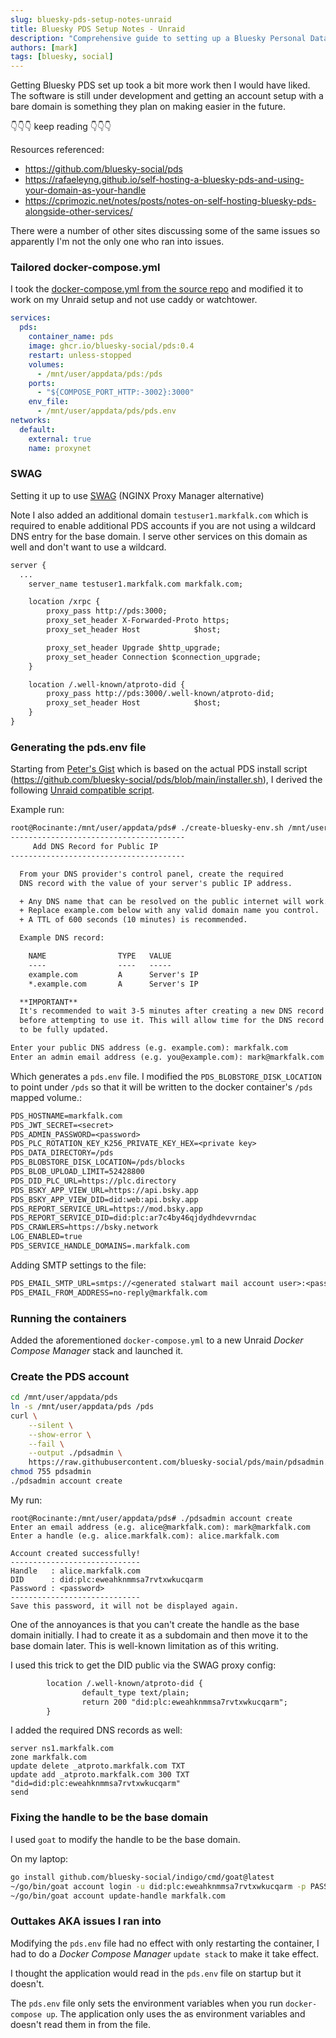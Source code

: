 ```yaml
---
slug: bluesky-pds-setup-notes-unraid
title: Bluesky PDS Setup Notes - Unraid
description: "Comprehensive guide to setting up a Bluesky Personal Data Server (PDS) on Unraid. Includes Docker configuration, SWAG proxy setup, DNS records, and troubleshooting common issues."
authors: [mark]
tags: [bluesky, social]
---
```


Getting Bluesky PDS set up took a bit more work then I would have liked. The software is
still under development and getting an account setup with a bare domain is something they
plan on making easier in the future.

👇👇👇 keep reading 👇👇👇
<!-- truncate -->

Resources referenced:

* https://github.com/bluesky-social/pds
* https://rafaeleyng.github.io/self-hosting-a-bluesky-pds-and-using-your-domain-as-your-handle
* https://cprimozic.net/notes/posts/notes-on-self-hosting-bluesky-pds-alongside-other-services/

There were a number of other sites discussing some of the same issues so apparently I'm not
the only one who ran into issues.

### Tailored docker-compose.yml

I took the [docker-compose.yml from the source repo](https://github.com/bluesky-social/pds/blob/main/compose.yaml) and modified it to work on my Unraid setup and not use caddy or watchtower.

```yaml title="docker-compose.yml"
services:
  pds:
    container_name: pds
    image: ghcr.io/bluesky-social/pds:0.4
    restart: unless-stopped
    volumes:
      - /mnt/user/appdata/pds:/pds
    ports:
      - "${COMPOSE_PORT_HTTP:-3002}:3000"
    env_file:
      - /mnt/user/appdata/pds/pds.env
networks:
  default:
    external: true
    name: proxynet
```

### SWAG
Setting it up to use [SWAG](https://github.com/linuxserver/docker-swag) (NGINX Proxy Manager alternative)

Note I also added an additional domain `testuser1.markfalk.com` which is required to enable additional PDS accounts if you are not using a wildcard DNS entry for the base domain. I serve other services on this domain as well and don't want to use a wildcard.

```txt title="/mnt/user/appdata/swag/nginx/site-confs/markfalk.com.conf"
server {
  ...
    server_name testuser1.markfalk.com markfalk.com;

    location /xrpc {
        proxy_pass http://pds:3000;
        proxy_set_header X-Forwarded-Proto https;
        proxy_set_header Host            $host;

        proxy_set_header Upgrade $http_upgrade;
        proxy_set_header Connection $connection_upgrade;
    }

    location /.well-known/atproto-did {
        proxy_pass http://pds:3000/.well-known/atproto-did;
        proxy_set_header Host            $host;
    }
}
```

### Generating the pds.env file

Starting from [Peter's Gist](https://gist.github.com/peter-tanner/1ede26badfd7759d38dcd46d155ecbd5) which is based on the actual
PDS install script (https://github.com/bluesky-social/pds/blob/main/installer.sh), I derived the following [Unraid compatible script](https://gist.github.com/markfalk/e14a36b16cfaa250ea5cee7cc749daac).

Example run:
```txt
root@Rocinante:/mnt/user/appdata/pds# ./create-bluesky-env.sh /mnt/user/appdata/pds
---------------------------------------
     Add DNS Record for Public IP
---------------------------------------

  From your DNS provider's control panel, create the required
  DNS record with the value of your server's public IP address.

  + Any DNS name that can be resolved on the public internet will work.
  + Replace example.com below with any valid domain name you control.
  + A TTL of 600 seconds (10 minutes) is recommended.

  Example DNS record:

    NAME                TYPE   VALUE
    ----                ----   -----
    example.com         A      Server's IP
    *.example.com       A      Server's IP

  **IMPORTANT**
  It's recommended to wait 3-5 minutes after creating a new DNS record
  before attempting to use it. This will allow time for the DNS record
  to be fully updated.

Enter your public DNS address (e.g. example.com): markfalk.com
Enter an admin email address (e.g. you@example.com): mark@markfalk.com
```

Which generates a `pds.env` file. I modified the `PDS_BLOBSTORE_DISK_LOCATION` to point under `/pds` so that it
will be written to the docker container's `/pds` mapped volume.:

```txt title="/mnt/user/appdata/pds/pds.env"
PDS_HOSTNAME=markfalk.com
PDS_JWT_SECRET=<secret>
PDS_ADMIN_PASSWORD=<password>
PDS_PLC_ROTATION_KEY_K256_PRIVATE_KEY_HEX=<private key>
PDS_DATA_DIRECTORY=/pds
PDS_BLOBSTORE_DISK_LOCATION=/pds/blocks
PDS_BLOB_UPLOAD_LIMIT=52428800
PDS_DID_PLC_URL=https://plc.directory
PDS_BSKY_APP_VIEW_URL=https://api.bsky.app
PDS_BSKY_APP_VIEW_DID=did:web:api.bsky.app
PDS_REPORT_SERVICE_URL=https://mod.bsky.app
PDS_REPORT_SERVICE_DID=did:plc:ar7c4by46qjdydhdevvrndac
PDS_CRAWLERS=https://bsky.network
LOG_ENABLED=true
PDS_SERVICE_HANDLE_DOMAINS=.markfalk.com
```

Adding SMTP settings to the file:

```txt title="/mnt/user/appdata/pds/pds.env"
PDS_EMAIL_SMTP_URL=smtps://<generated stalwart mail account user>:<password>@mail-oak.markfalk.com:465
PDS_EMAIL_FROM_ADDRESS=no-reply@markfalk.com
```

### Running the containers

Added the aforementioned `docker-compose.yml` to a new Unraid _Docker Compose Manager_ stack and launched it.

### Create the PDS account

```bash
cd /mnt/user/appdata/pds
ln -s /mnt/user/appdata/pds /pds
curl \
    --silent \
    --show-error \
    --fail \
    --output ./pdsadmin \
    https://raw.githubusercontent.com/bluesky-social/pds/main/pdsadmin.sh
chmod 755 pdsadmin
./pdsadmin account create
```

My run:
```
root@Rocinante:/mnt/user/appdata/pds# ./pdsadmin account create
Enter an email address (e.g. alice@markfalk.com): mark@markfalk.com
Enter a handle (e.g. alice.markfalk.com): alice.markfalk.com

Account created successfully!
-----------------------------
Handle   : alice.markfalk.com
DID      : did:plc:eweahknmmsa7rvtxwkucqarm
Password : <password>
-----------------------------
Save this password, it will not be displayed again.
```

One of the annoyances is that you can't create the handle as the base domain initially. I had to create it as a subdomain and then move it to the base domain later. This is well-known limitation as of this writing.

I used this trick to get the DID public via the SWAG proxy config:
```txt title="nginx/site-confs/markfalk.com.conf"
        location /.well-known/atproto-did {
                default_type text/plain;
                return 200 "did:plc:eweahknmmsa7rvtxwkucqarm";
        }
```

I added the required DNS records as well:
```nsupdate
server ns1.markfalk.com
zone markfalk.com
update delete _atproto.markfalk.com TXT
update add _atproto.markfalk.com 300 TXT "did=did:plc:eweahknmmsa7rvtxwkucqarm"
send
```

### Fixing the handle to be the base domain

I used `goat` to modify the handle to be the base domain.

On my laptop:

```bash
go install github.com/bluesky-social/indigo/cmd/goat@latest
~/go/bin/goat account login -u did:plc:eweahknmmsa7rvtxwkucqarm -p PASSWORD
~/go/bin/goat account update-handle markfalk.com
```

### Outtakes AKA issues I ran into

Modifying the `pds.env` file had no effect with only restarting the container, I had to
do a _Docker Compose Manager_ `update stack` to make it take effect.

I thought the application would read in the `pds.env` file on startup but it doesn't.

The `pds.env` file only sets the environment variables when you run `docker-compose up`. The application only uses the as
environment variables and doesn't read them in from the file.
